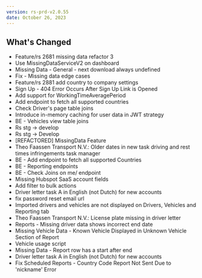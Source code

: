 ```yaml
---
version: rs-prd-v2.0.55
date: October 26, 2023
---
```


## What's Changed
* Feature/rs 2681 missing data refactor 3
* Use MissingDataServiceV2 on dashboard
* Missing Data - General - next download always undefined
* Fix - Missing data edge cases
* Feature/rs 2881 add country to company settings
* Sign Up - 404 Error Occurs After Sign Up Link is Opened
* Add support for WorkingTimeAveragePeriod
* Add endpoint to fetch all supported countries
* Check Driver's page table joins
* Introduce in-memory caching for user data in JWT strategy
* BE - Vehicles view table joins
* Rs stg -> develop
* Rs stg -> Develop
* [REFACTORED] MissingData Feature
* Theo Faassen Transport N.V.: Older dates in new task driving and rest times infringements task manager
* BE - Add endpoint to fetch all supported Countries
* BE - Reporting endpoints
* BE - Check Joins on me/ endpoint
* Missing Hubspot SaaS account fields
* Add filter to bulk actions
* Driver letter task A in English (not Dutch) for new accounts
* fix password reset email url
* Imported drivers and vehicles are not displayed on Drivers, Vehicles and Reporting tab
* Theo Faassen Transport N.V.: License plate missing in driver letter
* Reports - Missing driver data shows incorrect end date
* Missing Vehicle Data - Known Vehicle Displayed in Unknown Vehicle Section of Report
* Vehicle usage script
* Missing Data - Report row has a start after end
* Driver letter task A in English (not Dutch) for new accounts
* Fix Scheduled Reports - Country Code Report Not Sent Due to 'nickname' Error